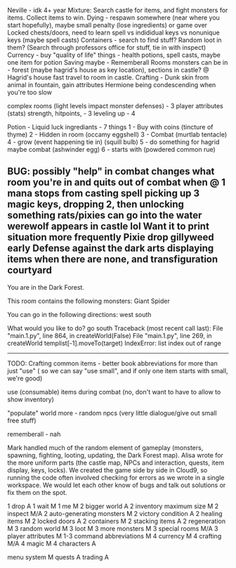 Neville - idk 4+ year
Mixture: Search castle for items, and fight monsters for items.  Collect items to win.
Dying - respawn somewhere (near where you start hopefully), maybe small penalty (lose ingredients)
	or game over
Locked chests/doors, need to learn spell vs indididual keys vs nonunique keys (maybe spell casts)
Containers - search to find stuff? Random loot in them? (Search through professors office for stuff, tie in with inspect)
Currency - buy "quality of life" things - health potions, spell casts, maybe one item for potion
Saving maybe - Rememberall
Rooms monsters can be in - forest (maybe hagrid's house as key location), sections in castle? @ Hagrid's house fast travel to room in castle.
Crafting - Dunk skin from animal in fountain, gain attributes
Hermione being condescending when you're too slow

complex rooms (light levels impact monster defenses) - 3
player attributes (stats) strength, hitpoints,  - 3
leveling up - 4

Potion - Liquid luck
ingrediants - 7 things
1 - Buy with coins (tincture of thyme)
2 - Hidden in room (occamy eggshell)
3 - Combat (murtlab tentacle)
4 - grow (event happening tie in) (squill bulb) 
5 - do something for hagrid maybe combat (ashwinder egg)
6 - starts with (powdered common rue)

BUG:
possibly "help" in combat changes what room you're in and quits out of combat
when @ 1 mana stops from casting spell
picking up 3 magic keys, dropping 2, then unlocking something
rats/pixies can go into the water
werewolf appears in castle lol
Want it to print situation more frequently
Pixie drop gillyweed early
Defense against the dark arts displaying items when there are none, and transfiguration courtyard
----
You are in the Dark Forest.

This room contains the following monsters:
Giant Spider

You can go in the following directions:
west
south

What would you like to do? go south
Traceback (most recent call last):
  File "main.1.py", line 864, in <module>
    createWorld(False)
  File "main.1.py", line 269, in createWorld
    templist[-1].moveTo(target)
IndexError: list index out of range

----
TODO:
Crafting common items - better book
abbreviations for more than just "use" ( so we can say "use small", and if only one item starts with small, we're good)

use (consumable) items during combat (no, don't want to have to allow to show inventory)

"populate" world more - random npcs (very little dialogue/give out small free stuff)

rememberall - nah


Mark handled much of the random element of gameplay (monsters, spawning, 
fighting, looting, updating, the Dark Forest map). Alisa wrote for the more 
uniform parts (the castle map, NPCs and interaction, quests, item display, 
keys, locks). We created the game side by side in Cloud9, so running the code 
often involved checking for errors as we wrote in a single workspace. We would
let each other know of bugs and talk out solutions or fix them on the spot.

1 drop A
1 wait M
1 me M
2 bigger world A
2 inventory maximum size M
2 inspect M/A
2 auto-generating monsters M
2 victory condition A
2 healing items M
2 locked doors A
2 containers M
2 stacking items A
2 regeneration M
3 random world M
3 loot M
3 more monsters M
3 special rooms M/A
3 player attributes M
1-3 command abbreviations M
4 currency M
4 crafting M/A
4 magic M
4 characters A

menu system M
quests A
trading A
